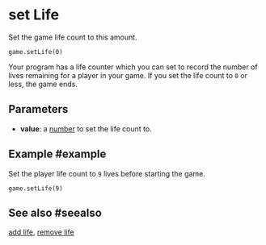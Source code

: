# set Life

Set the game life count to this amount.

```sig
game.setLife(0)
```

Your program has a life counter which you can set to record the number of lives remaining for a player in your game. If you set the life count to `0` or less, the game ends.

## Parameters

* **value**: a [number](/types/number) to set the life count to.

## Example #example

Set the player life count to `9` lives before starting the game.

```blocks
game.setLife(9)
```

## See also #seealso

[add life](/reference/game/add-life),
[remove life](/reference/game/remove-life)